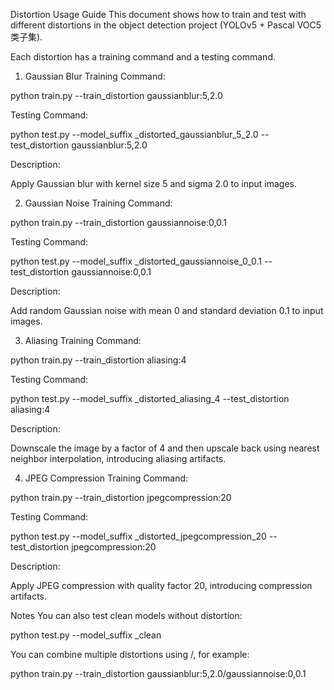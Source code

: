 Distortion Usage Guide
This document shows how to train and test with different distortions in the object detection project (YOLOv5 + Pascal VOC5类子集).

Each distortion has a training command and a testing command.

1. Gaussian Blur
Training Command:

python train.py --train_distortion gaussianblur:5,2.0

Testing Command:

python test.py --model_suffix _distorted_gaussianblur_5_2.0 --test_distortion gaussianblur:5,2.0

Description:

Apply Gaussian blur with kernel size 5 and sigma 2.0 to input images.

2. Gaussian Noise
Training Command:

python train.py --train_distortion gaussiannoise:0,0.1

Testing Command:

python test.py --model_suffix _distorted_gaussiannoise_0_0.1 --test_distortion gaussiannoise:0,0.1

Description:

Add random Gaussian noise with mean 0 and standard deviation 0.1 to input images.

3. Aliasing
Training Command:

python train.py --train_distortion aliasing:4

Testing Command:

python test.py --model_suffix _distorted_aliasing_4 --test_distortion aliasing:4

Description:

Downscale the image by a factor of 4 and then upscale back using nearest neighbor interpolation, introducing aliasing artifacts.

4. JPEG Compression
Training Command:

python train.py --train_distortion jpegcompression:20

Testing Command:

python test.py --model_suffix _distorted_jpegcompression_20 --test_distortion jpegcompression:20

Description:

Apply JPEG compression with quality factor 20, introducing compression artifacts.

Notes
You can also test clean models without distortion:

python test.py --model_suffix _clean

You can combine multiple distortions using /, for example:

python train.py --train_distortion gaussianblur:5,2.0/gaussiannoise:0,0.1
